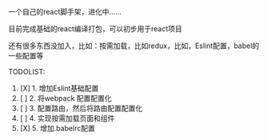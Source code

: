 一个自己的react脚手架，进化中......

目前完成基础的react编译打包，可以初步用于react项目

还有很多东西没加入，比如：按需加载，比如redux，比如，Eslint配置，babel的一些配置等

TODOLIST: 

1. [X] 1. 增加Eslint基础配置
2. [ ] 2.  将webpack 配置配置化
3. [ ] 3. 配置路由，然后将路由配置配置化
4. [ ] 4. 实现按需加载页面和组件
5. [X] 5. 增加.babelrc配置
